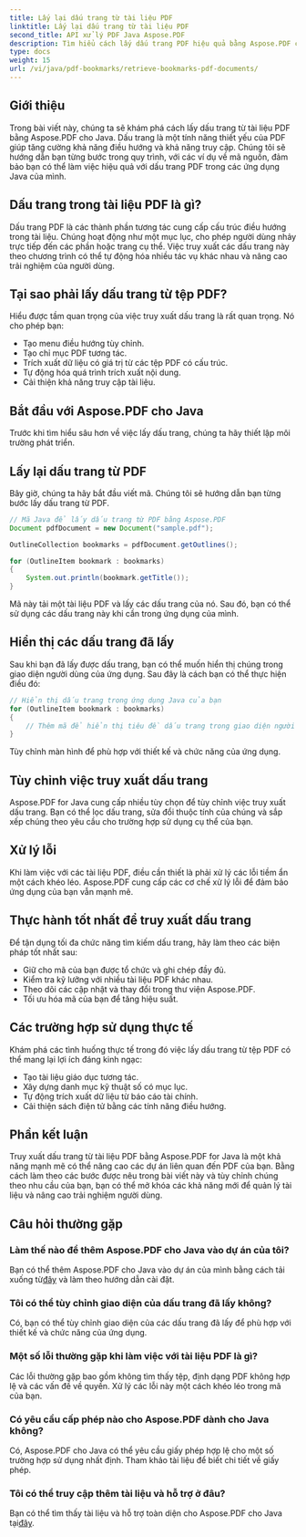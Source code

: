 ```yaml
---
title: Lấy lại dấu trang từ tài liệu PDF
linktitle: Lấy lại dấu trang từ tài liệu PDF
second_title: API xử lý PDF Java Aspose.PDF
description: Tìm hiểu cách lấy dấu trang PDF hiệu quả bằng Aspose.PDF cho Java trong hướng dẫn toàn diện này.
type: docs
weight: 15
url: /vi/java/pdf-bookmarks/retrieve-bookmarks-pdf-documents/
---
```


## Giới thiệu

Trong bài viết này, chúng ta sẽ khám phá cách lấy dấu trang từ tài liệu PDF bằng Aspose.PDF cho Java. Dấu trang là một tính năng thiết yếu của PDF giúp tăng cường khả năng điều hướng và khả năng truy cập. Chúng tôi sẽ hướng dẫn bạn từng bước trong quy trình, với các ví dụ về mã nguồn, đảm bảo bạn có thể làm việc hiệu quả với dấu trang PDF trong các ứng dụng Java của mình.

## Dấu trang trong tài liệu PDF là gì?

Dấu trang PDF là các thành phần tương tác cung cấp cấu trúc điều hướng trong tài liệu. Chúng hoạt động như một mục lục, cho phép người dùng nhảy trực tiếp đến các phần hoặc trang cụ thể. Việc truy xuất các dấu trang này theo chương trình có thể tự động hóa nhiều tác vụ khác nhau và nâng cao trải nghiệm của người dùng.

## Tại sao phải lấy dấu trang từ tệp PDF?

Hiểu được tầm quan trọng của việc truy xuất dấu trang là rất quan trọng. Nó cho phép bạn:

- Tạo menu điều hướng tùy chỉnh.
- Tạo chỉ mục PDF tương tác.
- Trích xuất dữ liệu có giá trị từ các tệp PDF có cấu trúc.
- Tự động hóa quá trình trích xuất nội dung.
- Cải thiện khả năng truy cập tài liệu.

## Bắt đầu với Aspose.PDF cho Java

Trước khi tìm hiểu sâu hơn về việc lấy dấu trang, chúng ta hãy thiết lập môi trường phát triển.

## Lấy lại dấu trang từ PDF

Bây giờ, chúng ta hãy bắt đầu viết mã. Chúng tôi sẽ hướng dẫn bạn từng bước lấy dấu trang từ PDF.

```java
// Mã Java để lấy dấu trang từ PDF bằng Aspose.PDF
Document pdfDocument = new Document("sample.pdf");

OutlineCollection bookmarks = pdfDocument.getOutlines();

for (OutlineItem bookmark : bookmarks)
{
    System.out.println(bookmark.getTitle());
}
```

Mã này tải một tài liệu PDF và lấy các dấu trang của nó. Sau đó, bạn có thể sử dụng các dấu trang này khi cần trong ứng dụng của mình.

## Hiển thị các dấu trang đã lấy

Sau khi bạn đã lấy được dấu trang, bạn có thể muốn hiển thị chúng trong giao diện người dùng của ứng dụng. Sau đây là cách bạn có thể thực hiện điều đó:

```java
// Hiển thị dấu trang trong ứng dụng Java của bạn
for (OutlineItem bookmark : bookmarks)
{
    // Thêm mã để hiển thị tiêu đề dấu trang trong giao diện người dùng của bạn
}
```

Tùy chỉnh màn hình để phù hợp với thiết kế và chức năng của ứng dụng.

## Tùy chỉnh việc truy xuất dấu trang

Aspose.PDF for Java cung cấp nhiều tùy chọn để tùy chỉnh việc truy xuất dấu trang. Bạn có thể lọc dấu trang, sửa đổi thuộc tính của chúng và sắp xếp chúng theo yêu cầu cho trường hợp sử dụng cụ thể của bạn.

## Xử lý lỗi

Khi làm việc với các tài liệu PDF, điều cần thiết là phải xử lý các lỗi tiềm ẩn một cách khéo léo. Aspose.PDF cung cấp các cơ chế xử lý lỗi để đảm bảo ứng dụng của bạn vẫn mạnh mẽ.

## Thực hành tốt nhất để truy xuất dấu trang

Để tận dụng tối đa chức năng tìm kiếm dấu trang, hãy làm theo các biện pháp tốt nhất sau:

- Giữ cho mã của bạn được tổ chức và ghi chép đầy đủ.
- Kiểm tra kỹ lưỡng với nhiều tài liệu PDF khác nhau.
- Theo dõi các cập nhật và thay đổi trong thư viện Aspose.PDF.
- Tối ưu hóa mã của bạn để tăng hiệu suất.

## Các trường hợp sử dụng thực tế

Khám phá các tình huống thực tế trong đó việc lấy dấu trang từ tệp PDF có thể mang lại lợi ích đáng kinh ngạc:

- Tạo tài liệu giáo dục tương tác.
- Xây dựng danh mục kỹ thuật số có mục lục.
- Tự động trích xuất dữ liệu từ báo cáo tài chính.
- Cải thiện sách điện tử bằng các tính năng điều hướng.

## Phần kết luận

Truy xuất dấu trang từ tài liệu PDF bằng Aspose.PDF for Java là một khả năng mạnh mẽ có thể nâng cao các dự án liên quan đến PDF của bạn. Bằng cách làm theo các bước được nêu trong bài viết này và tùy chỉnh chúng theo nhu cầu của bạn, bạn có thể mở khóa các khả năng mới để quản lý tài liệu và nâng cao trải nghiệm người dùng.

## Câu hỏi thường gặp

### Làm thế nào để thêm Aspose.PDF cho Java vào dự án của tôi?

 Bạn có thể thêm Aspose.PDF cho Java vào dự án của mình bằng cách tải xuống từ[đây](https://releases.aspose.com/pdf/java/) và làm theo hướng dẫn cài đặt.

### Tôi có thể tùy chỉnh giao diện của dấu trang đã lấy không?

Có, bạn có thể tùy chỉnh giao diện của các dấu trang đã lấy để phù hợp với thiết kế và chức năng của ứng dụng.

### Một số lỗi thường gặp khi làm việc với tài liệu PDF là gì?

Các lỗi thường gặp bao gồm không tìm thấy tệp, định dạng PDF không hợp lệ và các vấn đề về quyền. Xử lý các lỗi này một cách khéo léo trong mã của bạn.

### Có yêu cầu cấp phép nào cho Aspose.PDF dành cho Java không?

Có, Aspose.PDF cho Java có thể yêu cầu giấy phép hợp lệ cho một số trường hợp sử dụng nhất định. Tham khảo tài liệu để biết chi tiết về giấy phép.

### Tôi có thể truy cập thêm tài liệu và hỗ trợ ở đâu?

 Bạn có thể tìm thấy tài liệu và hỗ trợ toàn diện cho Aspose.PDF cho Java tại[đây](https://reference.aspose.com/pdf/java/).